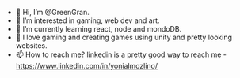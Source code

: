 - 👋 Hi, I’m @GreenGran.
- 👀 I’m interested in gaming, web dev and art.
- 🌱 I’m currently learning react, node and mondoDB.
- 💞️ I love gaming and creating games using unity and pretty looking websites.
- 📫 How to reach me? linkedin is a pretty good way to reach me - https://www.linkedin.com/in/yonialmozlino/

